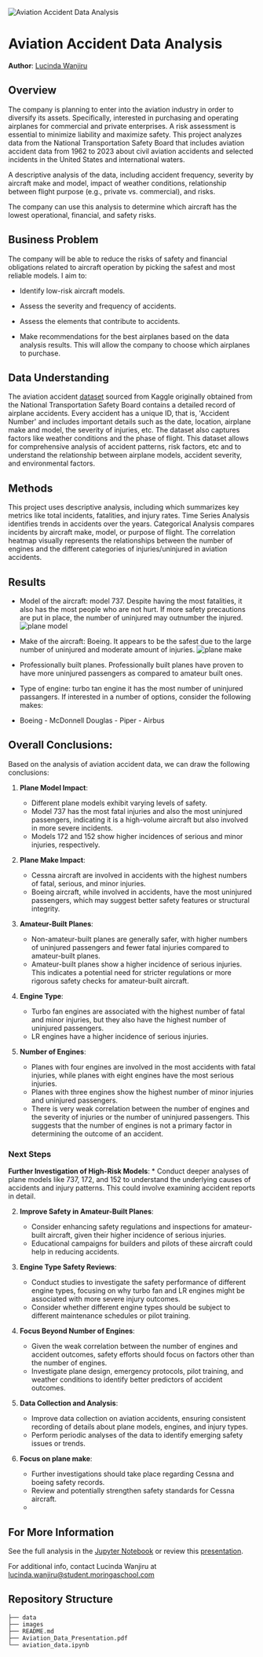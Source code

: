 ![Aviation Accident Data Analysis](./images/plane-readme.jpg)

# Aviation Accident Data Analysis

**Author**: [Lucinda Wanjiru](mailto:lucinda.wanjiru@student.moringaschool.com)

## Overview

The company is planning to enter into the aviation industry in order to diversify its assets. Specifically, interested in purchasing and operating airplanes for commercial and private enterprises. A risk assessment is essential to minimize liability and maximize safety. 
This project analyzes data from the National Transportation Safety Board that includes aviation accident data from 1962 to 2023 about civil aviation accidents and selected incidents in the United States and international waters.

A descriptive analysis of the data, including accident frequency, severity by aircraft make and model, impact of weather conditions, relationship between flight purpose (e.g., private vs. commercial), and risks.

The company can use this analysis to determine which aircraft has the lowest operational, financial, and safety risks.

## Business Problem

The company will be able to reduce the risks of safety and financial obligations related to aircraft operation by picking the safest and most reliable models. I aim to:

- Identify low-risk aircraft models.
- Assess the severity and frequency of accidents.

- Assess the elements that contribute to accidents.
- Make recommendations for the best airplanes based on the data analysis results.
This will allow the company to choose which airplanes to purchase.

## Data Understanding

The aviation accident [dataset](https://www.kaggle.com/datasets/khsamaha/aviation-accident-database-synopses) sourced from Kaggle originally obtained from the National Transportation Safety Board contains a detailed record of airplane accidents. Every accident has a unique ID, that is, 'Accident Number' and includes important details such as the date, location, airplane make and model, the severity of injuries, etc. The dataset also captures factors like weather conditions and the phase of flight. This dataset allows for comprehensive analysis of accident patterns, risk factors, etc and to understand the relationship between airplane models, accident severity, and environmental factors.

## Methods

This project uses descriptive analysis, including which summarizes key metrics like total incidents, fatalities, and injury rates. Time Series Analysis identifies trends in accidents over the years. Categorical Analysis compares incidents by aircraft make, model, or purpose of flight. The correlation heatmap visually represents the relationships between the number of engines and the different categories of injuries/uninjured in aviation accidents.


## Results

- Model of the aircraft: model 737. Despite having the most fatalities, it also has the most people who are not hurt. If more safety precautions are put in place, the number of uninjured may outnumber the injured.
![plane model](./images/plane-model-1.png)

- Make of the aircraft: Boeing. It appears to be the safest due to the large number of uninjured and moderate amount of injuries.
  ![plane make](./images/plane-make-1.png)
- Professionally built planes. Professionally built planes have proven to have more uninjured passengers as compared to amateur built ones.
- Type of engine: turbo tan engine it has the most number of uninjured passangers.
If interested in a number of options, consider the following makes:
- Boeing - McDonnell Douglas - Piper - Airbus

## Overall Conclusions:

Based on the analysis of aviation accident data, we can draw the following conclusions:

1.  **Plane Model Impact**:
    *   Different plane models exhibit varying levels of safety.
    *   Model 737 has the most fatal injuries and also the most uninjured passengers, indicating it is a high-volume aircraft but also involved in more severe incidents.
    *   Models 172 and 152 show higher incidences of serious and minor injuries, respectively.

2.  **Plane Make Impact**:
    *   Cessna aircraft are involved in accidents with the highest numbers of fatal, serious, and minor injuries.
    *   Boeing aircraft, while involved in accidents, have the most uninjured passengers, which may suggest better safety features or structural integrity.

3.  **Amateur-Built Planes**:
    *   Non-amateur-built planes are generally safer, with higher numbers of uninjured passengers and fewer fatal injuries compared to amateur-built planes.
    *   Amateur-built planes show a higher incidence of serious injuries. This indicates a potential need for stricter regulations or more rigorous safety checks for amateur-built aircraft.

4.  **Engine Type**:
    *   Turbo fan engines are associated with the highest number of fatal and minor injuries, but they also have the highest number of uninjured passengers.
    *   LR engines have a higher incidence of serious injuries.

5.  **Number of Engines**:
    *   Planes with four engines are involved in the most accidents with fatal injuries, while planes with eight engines have the most serious injuries.
    *   Planes with three engines show the highest number of minor injuries and uninjured passengers.
    *   There is very weak correlation between the number of engines and the severity of injuries or the number of uninjured passengers. This suggests that the number of engines is not a primary factor in determining the outcome of an accident.

### Next Steps

**Further Investigation of High-Risk Models**:
    *   Conduct deeper analyses of plane models like 737, 172, and 152 to understand the underlying causes of accidents and injury patterns. This could involve examining accident reports in detail.

2.  **Improve Safety in Amateur-Built Planes**:
    *   Consider enhancing safety regulations and inspections for amateur-built aircraft, given their higher incidence of serious injuries.
    *   Educational campaigns for builders and pilots of these aircraft could help in reducing accidents.

3.  **Engine Type Safety Reviews**:
    *   Conduct studies to investigate the safety performance of different engine types, focusing on why turbo fan and LR engines might be associated with more severe injury outcomes.
    *   Consider whether different engine types should be subject to different maintenance schedules or pilot training.

4.  **Focus Beyond Number of Engines**:
    *   Given the weak correlation between the number of engines and accident outcomes, safety efforts should focus on factors other than the number of engines.
    *   Investigate plane design, emergency protocols, pilot training, and weather conditions to identify better predictors of accident outcomes.

5.  **Data Collection and Analysis**:
    *   Improve data collection on aviation accidents, ensuring consistent recording of details about plane models, engines, and injury types.
    *   Perform periodic analyses of the data to identify emerging safety issues or trends.

6. **Focus on plane make**:
    * Further investigations should take place regarding Cessna and boeing safety records.
    *  Review and potentially strengthen safety standards for Cessna aircraft.
    *  
## For More Information

See the full analysis in the [Jupyter Notebook](./aviation_data.ipynb) or review this [presentation](./Aviation_Data_Presentation.pdf).

For additional info, contact Lucinda Wanjiru at [lucinda.wanjiru@student.moringaschool.com](mailto:lucinda.wanjiru@student.moringaschool.com)

## Repository Structure

```
├── data
├── images
├── README.md
├── Aviation_Data_Presentation.pdf
└── aviation_data.ipynb
```
